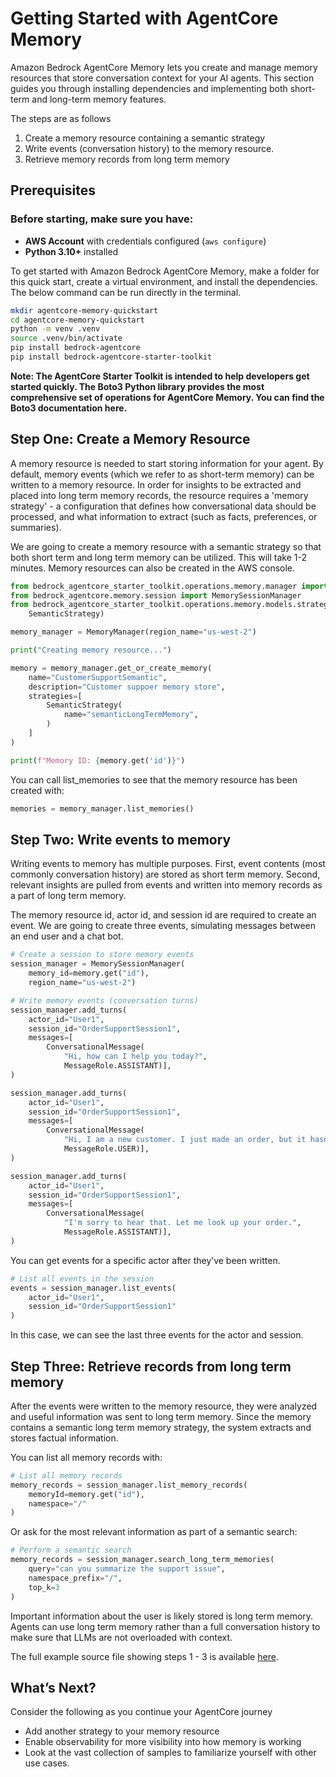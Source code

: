 # Getting Started with AgentCore Memory

Amazon Bedrock AgentCore Memory lets you create and manage memory resources that store conversation context for your AI agents. This section guides you through installing dependencies and implementing both short-term and long-term memory features. 

The steps are as follows

1. Create a memory resource containing a semantic strategy
2. Write events (conversation history) to the memory resource.
3. Retrieve memory records from long term memory

## Prerequisites

### Before starting, make sure you have:

* **AWS Account** with credentials configured (`aws configure`)
* **Python 3.10+** installed


To get started with Amazon Bedrock AgentCore Memory, make a folder for this quick start, create a virtual environment, and install the dependencies. The below command can be run directly in the terminal.

```bash
mkdir agentcore-memory-quickstart
cd agentcore-memory-quickstart
python -m venv .venv
source .venv/bin/activate
pip install bedrock-agentcore
pip install bedrock-agentcore-starter-toolkit
```


**Note: The AgentCore Starter Toolkit is intended to help developers get started quickly. The Boto3 Python library provides the most comprehensive set of operations for AgentCore Memory. You can find the Boto3 documentation here.**


## Step One: Create a Memory Resource

A memory resource is needed to start storing information for your agent. By default, memory events (which we refer to as short-term memory) can be written to a memory resource. In order for insights to be extracted and placed into long term memory records, the resource requires a 'memory strategy' - a configuration that defines how conversational data should be processed, and what information to extract (such as facts, preferences, or summaries).

We are going to create a memory resource with a semantic strategy so that both short term and long term memory can be utilized. This will take 1-2 minutes. Memory resources can also be created in the AWS console.

```python
from bedrock_agentcore_starter_toolkit.operations.memory.manager import MemoryManager
from bedrock_agentcore.memory.session import MemorySessionManager
from bedrock_agentcore_starter_toolkit.operations.memory.models.strategies import (
    SemanticStrategy)

memory_manager = MemoryManager(region_name="us-west-2")

print("Creating memory resource...")

memory = memory_manager.get_or_create_memory(
    name="CustomerSupportSemantic",
    description="Customer suppoer memory store",
    strategies=[
        SemanticStrategy(
            name="semanticLongTermMemory",
        )
    ]
)

print(f"Memory ID: {memory.get('id')}")

```


You can call list_memories to see that the memory resource has been created with:

```python
memories = memory_manager.list_memories()
```



## Step Two: Write events to memory

Writing events to memory has multiple purposes. First, event contents (most commonly conversation history) are stored as short term memory. Second, relevant insights are pulled from events and written into memory records as a part of long term memory.

The memory resource id, actor id, and session id are required to create an event. We are going to create three events, simulating messages between an end user and a chat bot.
 

```python
# Create a session to store memory events
session_manager = MemorySessionManager(
    memory_id=memory.get("id"),
    region_name="us-west-2")

# Write memory events (conversation turns)
session_manager.add_turns(
    actor_id="User1",
    session_id="OrderSupportSession1",
    messages=[
        ConversationalMessage(
            "Hi, how can I help you today?",
            MessageRole.ASSISTANT)],
)

session_manager.add_turns(
    actor_id="User1",
    session_id="OrderSupportSession1",
    messages=[
        ConversationalMessage(
            "Hi, I am a new customer. I just made an order, but it hasn't arrived. The Order number is #35476",
            MessageRole.USER)],
)

session_manager.add_turns(
    actor_id="User1",
    session_id="OrderSupportSession1",
    messages=[
        ConversationalMessage(
            "I'm sorry to hear that. Let me look up your order.",
            MessageRole.ASSISTANT)],
)
```


You can get events for a specific actor after they’ve been written.


```python
# List all events in the session
events = session_manager.list_events(
    actor_id="User1",
    session_id="OrderSupportSession1"
)
```


In this case, we can see the last three events for the actor and session.

## Step Three: Retrieve records from long term memory

After the events were written to the memory resource, they were analyzed and useful information was sent to long term memory. Since the memory contains a semantic long term memory strategy, the system extracts and stores factual information.

You can list all memory records with:

```python
# List all memory records
memory_records = session_manager.list_memory_records(
    memoryId=memory.get("id"),
    namespace="/"
)
```

Or ask for the most relevant information as part of a semantic search:

```python
# Perform a semantic search
memory_records = session_manager.search_long_term_memories(
    query="can you summarize the support issue",
    namespace_prefix="/",
    top_k=3
)
```


Important information about the user is likely stored is long term memory. Agents can use long term memory rather than a full conversation history to make sure that LLMs are not overloaded with context.

The full example source file showing steps 1 - 3 is available [here](../../examples/semantic_search.md).

## What’s Next?

Consider the following as you continue your AgentCore journey

* Add another strategy to your memory resource
* Enable observability for more visibility into how memory is working
* Look at the vast collection of samples to familiarize yourself with other use cases.

